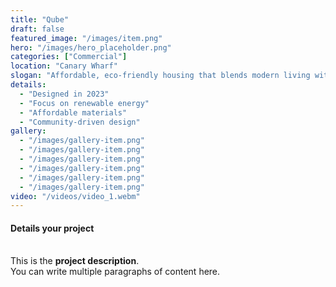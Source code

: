 ```yaml
---
title: "Qube"
draft: false
featured_image: "/images/item.png"
hero: "/images/hero_placeholder.png"
categories: ["Commercial"]
location: "Canary Wharf"
slogan: "Affordable, eco-friendly housing that blends modern living with sustainability."
details:
  - "Designed in 2023"
  - "Focus on renewable energy"
  - "Affordable materials"
  - "Community-driven design"
gallery:
  - "/images/gallery-item.png"
  - "/images/gallery-item.png"
  - "/images/gallery-item.png"
  - "/images/gallery-item.png"
  - "/images/gallery-item.png"
  - "/images/gallery-item.png"
video: "/videos/video_1.webm"
---
```

#### Details your project <br> <br>
This is the **project description**.  
You can write multiple paragraphs of content here.